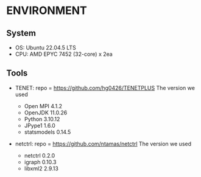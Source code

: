 # ENVIRONMENT  

## System
- OS: Ubuntu 22.04.5 LTS  
- CPU: AMD EPYC 7452 (32-core) x 2ea  

## Tools
- TENET: repo = https://github.com/hg0426/TENETPLUS
	The version we used  
	- Open MPI 4.1.2  
	- OpenJDK 11.0.26  
	- Python 3.10.12  
	- JPype1 1.6.0  
	- statsmodels 0.14.5  

- netctrl: repo = https://github.com/ntamas/netctrl
	The version we used  
	- netctrl 0.2.0  
	- igraph 0.10.3  
	- libxml2 2.9.13  
